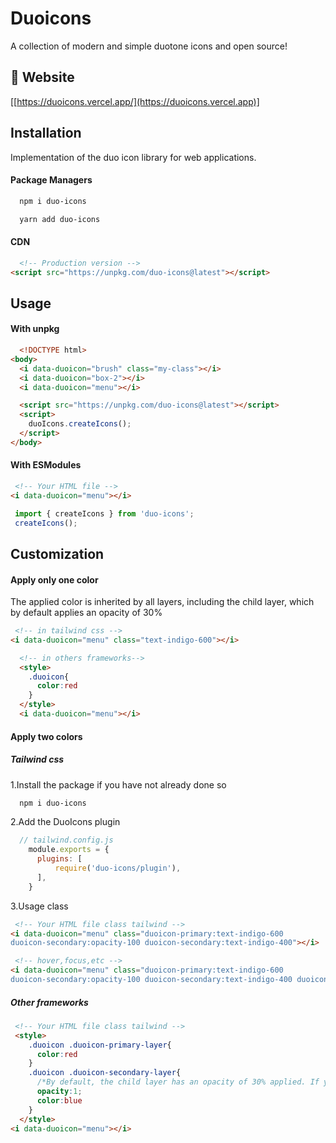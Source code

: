
# Duoicons

A collection of modern and simple duotone icons and open source!

## 🔗 Website
[[https://duoicons.vercel.app/](https://duoicons.vercel.app)]

## Installation

Implementation of the duo icon library for web applications.

#### Package Managers

```sh
  npm i duo-icons
```

```sh
  yarn add duo-icons
```

#### CDN

```html
  <!-- Production version -->
<script src="https://unpkg.com/duo-icons@latest"></script>
```

## Usage

#### With unpkg

```html
  <!DOCTYPE html>
<body>
  <i data-duoicon="brush" class="my-class"></i>
  <i data-duoicon="box-2"></i>
  <i data-duoicon="menu"></i>

  <script src="https://unpkg.com/duo-icons@latest"></script>
  <script>
    duoIcons.createIcons();
  </script>
</body>
```

#### With ESModules


```html
 <!-- Your HTML file -->
<i data-duoicon="menu"></i>
```

```js
 import { createIcons } from 'duo-icons';
 createIcons();
```

## Customization

#### Apply only one color

The applied color is inherited by all layers, including the child layer, which by default applies an opacity of 30%

```html
 <!-- in tailwind css -->
<i data-duoicon="menu" class="text-indigo-600"></i>
```

```html
  <!-- in others frameworks-->
  <style>
    .duoicon{
      color:red
    }
  </style>
  <i data-duoicon="menu"></i>
```

#### Apply two colors

##### Tailwind css

1.Install the package if you have not already done so

```sh
  npm i duo-icons
```

2.Add the DuoIcons plugin
```js
  // tailwind.config.js
    module.exports = {
      plugins: [
          require('duo-icons/plugin'),
      ],
    }
```
3.Usage class
```html
 <!-- Your HTML file class tailwind -->
<i data-duoicon="menu" class="duoicon-primary:text-indigo-600
duoicon-secondary:opacity-100 duoicon-secondary:text-indigo-400"></i>

 <!-- hover,focus,etc -->
<i data-duoicon="menu" class="duoicon-primary:text-indigo-600 
duoicon-secondary:opacity-100 duoicon-secondary:text-indigo-400 duoicon-primary:hover:text-indigo-800 duoicon-secondary:hover:text-indigo-800"></i>
```

##### Other frameworks

```html
 <!-- Your HTML file class tailwind -->
 <style>
    .duoicon .duoicon-primary-layer{
      color:red
    }
    .duoicon .duoicon-secondary-layer{
      /*By default, the child layer has an opacity of 30% applied. If you apply color to the child layer, be sure to set the opacity to 1 */
      opacity:1;
      color:blue
    }
  </style>
<i data-duoicon="menu"></i>
```